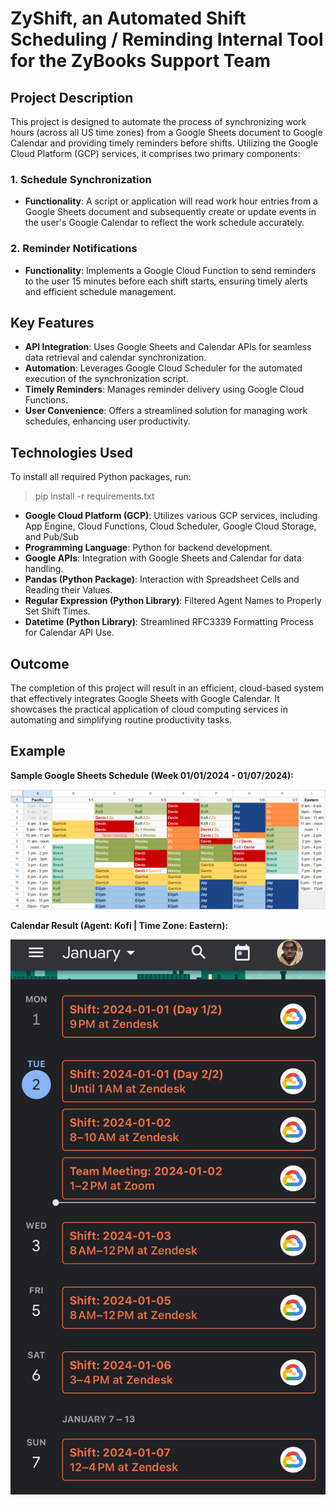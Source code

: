 # ZyShift, an Automated Shift Scheduling / Reminding Internal Tool for the ZyBooks Support Team

## Project Description
This project is designed to automate the process of synchronizing work hours (across all US time zones) from a Google Sheets document to Google Calendar and providing timely reminders before shifts. Utilizing the Google Cloud Platform (GCP) services, it comprises two primary components:

### 1. Schedule Synchronization
- **Functionality**: A script or application will read work hour entries from a Google Sheets document and subsequently create or update events in the user's Google Calendar to reflect the work schedule accurately.

### 2. Reminder Notifications
- **Functionality**: Implements a Google Cloud Function to send reminders to the user 15 minutes before each shift starts, ensuring timely alerts and efficient schedule management.

## Key Features
- **API Integration**: Uses Google Sheets and Calendar APIs for seamless data retrieval and calendar synchronization.
- **Automation**: Leverages Google Cloud Scheduler for the automated execution of the synchronization script.
- **Timely Reminders**: Manages reminder delivery using Google Cloud Functions.
- **User Convenience**: Offers a streamlined solution for managing work schedules, enhancing user productivity.

## Technologies Used
To install all required Python packages, run:  
> pip install -r requirements.txt
- **Google Cloud Platform (GCP)**: Utilizes various GCP services, including App Engine, Cloud Functions, Cloud Scheduler, Google Cloud Storage, and Pub/Sub
- **Programming Language**: Python for backend development.
- **Google APIs**: Integration with Google Sheets and Calendar for data handling.
- **Pandas (Python Package)**: Interaction with Spreadsheet Cells and Reading their Values.
- **Regular Expression (Python Library)**: Filtered Agent Names to Properly Set Shift Times.
- **Datetime (Python Library)**: Streamlined RFC3339 Formatting Process for Calendar API Use.

## Outcome
The completion of this project will result in an efficient, cloud-based system that effectively integrates Google Sheets with Google Calendar. It showcases the practical application of cloud computing services in automating and simplifying routine productivity tasks.

## Example

**Sample Google Sheets Schedule (Week 01/01/2024 - 01/07/2024):**

![sample google sheets schedule image](https://github.com/kodarfour/GCloudSync-WorkScheduler/blob/kofi-testing/images/example_schedule.png?raw=true)

**Calendar Result (Agent: Kofi | Time Zone: Eastern):**

![calendar result image](https://github.com/kodarfour/GCloudSync-WorkScheduler/blob/kofi-testing/images/result.jpg?raw=true)